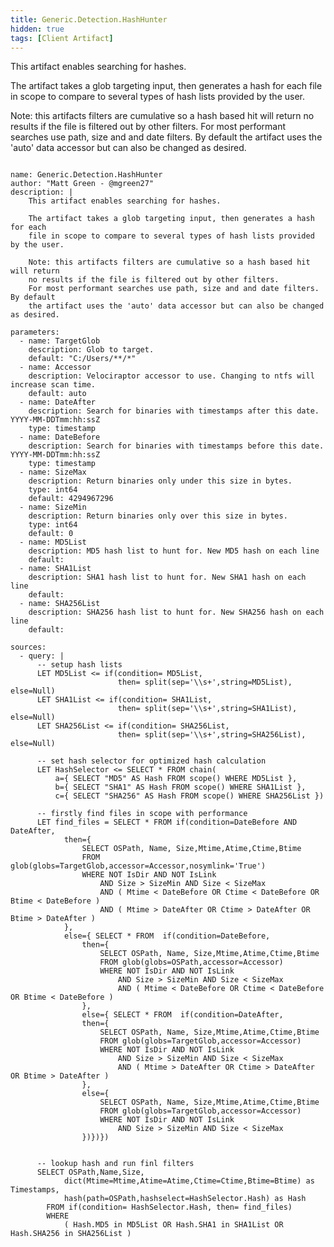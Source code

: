 ```yaml
---
title: Generic.Detection.HashHunter
hidden: true
tags: [Client Artifact]
---
```


This artifact enables searching for hashes.

The artifact takes a glob targeting input, then generates a hash for each
file in scope to compare to several types of hash lists provided by the user.

Note: this artifacts filters are cumulative so a hash based hit will return
no results if the file is filtered out by other filters.
For most performant searches use path, size and and date filters. By default
the artifact uses the 'auto' data accessor but can also be changed as desired.


<pre><code class="language-yaml">
name: Generic.Detection.HashHunter
author: "Matt Green - @mgreen27"
description: |
    This artifact enables searching for hashes.

    The artifact takes a glob targeting input, then generates a hash for each
    file in scope to compare to several types of hash lists provided by the user.

    Note: this artifacts filters are cumulative so a hash based hit will return
    no results if the file is filtered out by other filters.
    For most performant searches use path, size and and date filters. By default
    the artifact uses the 'auto' data accessor but can also be changed as desired.

parameters:
  - name: TargetGlob
    description: Glob to target.
    default: "C:/Users/**/*"
  - name: Accessor
    description: Velociraptor accessor to use. Changing to ntfs will increase scan time.
    default: auto
  - name: DateAfter
    description: Search for binaries with timestamps after this date. YYYY-MM-DDTmm:hh:ssZ
    type: timestamp
  - name: DateBefore
    description: Search for binaries with timestamps before this date. YYYY-MM-DDTmm:hh:ssZ
    type: timestamp
  - name: SizeMax
    description: Return binaries only under this size in bytes.
    type: int64
    default: 4294967296
  - name: SizeMin
    description: Return binaries only over this size in bytes.
    type: int64
    default: 0
  - name: MD5List
    description: MD5 hash list to hunt for. New MD5 hash on each line
    default:
  - name: SHA1List
    description: SHA1 hash list to hunt for. New SHA1 hash on each line
    default:
  - name: SHA256List
    description: SHA256 hash list to hunt for. New SHA256 hash on each line
    default:

sources:
  - query: |
      -- setup hash lists
      LET MD5List &lt;= if(condition= MD5List,
                        then= split(sep='\\s+',string=MD5List), else=Null)
      LET SHA1List &lt;= if(condition= SHA1List,
                        then= split(sep='\\s+',string=SHA1List), else=Null)
      LET SHA256List &lt;= if(condition= SHA256List,
                        then= split(sep='\\s+',string=SHA256List), else=Null)

      -- set hash selector for optimized hash calculation
      LET HashSelector &lt;= SELECT * FROM chain(
          a={ SELECT "MD5" AS Hash FROM scope() WHERE MD5List },
          b={ SELECT "SHA1" AS Hash FROM scope() WHERE SHA1List },
          c={ SELECT "SHA256" AS Hash FROM scope() WHERE SHA256List })

      -- firstly find files in scope with performance
      LET find_files = SELECT * FROM if(condition=DateBefore AND DateAfter,
            then={
                SELECT OSPath, Name, Size,Mtime,Atime,Ctime,Btime
                FROM glob(globs=TargetGlob,accessor=Accessor,nosymlink='True')
                WHERE NOT IsDir AND NOT IsLink
                    AND Size &gt; SizeMin AND Size &lt; SizeMax
                    AND ( Mtime &lt; DateBefore OR Ctime &lt; DateBefore OR Btime &lt; DateBefore )
                    AND ( Mtime &gt; DateAfter OR Ctime &gt; DateAfter OR Btime &gt; DateAfter )
            },
            else={ SELECT * FROM  if(condition=DateBefore,
                then={
                    SELECT OSPath, Name, Size,Mtime,Atime,Ctime,Btime
                    FROM glob(globs=OSPath,accessor=Accessor)
                    WHERE NOT IsDir AND NOT IsLink
                        AND Size &gt; SizeMin AND Size &lt; SizeMax
                        AND ( Mtime &lt; DateBefore OR Ctime &lt; DateBefore OR Btime &lt; DateBefore )
                },
                else={ SELECT * FROM  if(condition=DateAfter,
                then={
                    SELECT OSPath, Name, Size,Mtime,Atime,Ctime,Btime
                    FROM glob(globs=TargetGlob,accessor=Accessor)
                    WHERE NOT IsDir AND NOT IsLink
                        AND Size &gt; SizeMin AND Size &lt; SizeMax
                        AND ( Mtime &gt; DateAfter OR Ctime &gt; DateAfter OR Btime &gt; DateAfter )
                },
                else={
                    SELECT OSPath, Name, Size,Mtime,Atime,Ctime,Btime
                    FROM glob(globs=TargetGlob,accessor=Accessor)
                    WHERE NOT IsDir AND NOT IsLink
                        AND Size &gt; SizeMin AND Size &lt; SizeMax
                })})})


      -- lookup hash and run finl filters
      SELECT OSPath,Name,Size,
            dict(Mtime=Mtime,Atime=Atime,Ctime=Ctime,Btime=Btime) as Timestamps,
            hash(path=OSPath,hashselect=HashSelector.Hash) as Hash
        FROM if(condition= HashSelector.Hash, then= find_files)
        WHERE
            ( Hash.MD5 in MD5List OR Hash.SHA1 in SHA1List OR Hash.SHA256 in SHA256List )
</code></pre>

